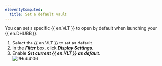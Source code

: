 ```yaml
---
eleventyComputed:
  title: Set a default vault
---
```

You can set a specific {{ en.VLT }} to open by default when launching your {{ en.DHUBB }}.  

1. Select the {{ en.VLT }} to set as default. 
1. In the ***Filter*** box, click ***Display Settings***. 
1. Enable ***Set current {{ en.VLT }} as default***.  
![!!Hub4106](https://webdevolutions.azureedge.net/docs/en/hub/Hub4106.png)

